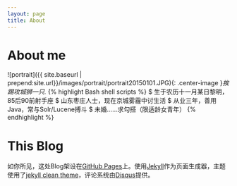 ```yaml
---
layout: page
title: About
---
```


# About me

![portrait]({{ site.baseurl | prepend:site.url}}/images/portrait/portrait20150101.JPG){: .center-image }*挨踢攻城狮一只.*
{% highlight Bash shell scripts %}
$ 生于农历十一月某日黎明，85后90前射手座
$ 山东枣庄人士，现在京城雾霾中讨生活
$ 从业三年，善用Java，常与Solr/Lucene搏斗
$ 未婚……求勾搭（限适龄女青年）
{% endhighlight %}

# This Blog
如你所见，这处Blog架设在[GitHub Pages](https://pages.github.com/)上。使用[Jekyll](http://jekyllrb.com/)作为页面生成器，主题使用了[jekyll clean theme](http://jekyllthemes.org/themes/jekyll-clean/)，评论系统由[Disqus](https://disqus.com/)提供。
